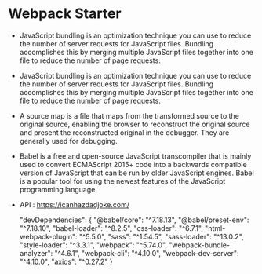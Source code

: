# Webpack Starter

- JavaScript bundling is an optimization technique you can use to reduce the number of server requests for JavaScript files. Bundling accomplishes this by merging multiple JavaScript files together into one file to reduce the number of page requests.

- JavaScript bundling is an optimization technique you can use to reduce the number of server requests for JavaScript files. Bundling accomplishes this by merging multiple JavaScript files together into one file to reduce the number of page requests.

- A source map is a file that maps from the transformed source to the original source, enabling the browser to reconstruct the original source and present the reconstructed original in the debugger. They are generally used for debugging.
 
- Babel is a free and open-source JavaScript transcompiler that is mainly used to convert ECMAScript 2015+ code into a backwards compatible version of JavaScript that can be run by older JavaScript engines. Babel is a popular tool for using the newest features of the JavaScript programming language.

- API : https://icanhazdadjoke.com/

  "devDependencies": {
    "@babel/core": "^7.18.13",
    "@babel/preset-env": "^7.18.10",
    "babel-loader": "^8.2.5",
    "css-loader": "^6.7.1",
    "html-webpack-plugin": "^5.5.0",
    "sass": "^1.54.5",
    "sass-loader": "^13.0.2",
    "style-loader": "^3.3.1",
    "webpack": "^5.74.0",
    "webpack-bundle-analyzer": "^4.6.1",
    "webpack-cli": "^4.10.0",
    "webpack-dev-server": "^4.10.0",
    "axios": "^0.27.2"
  }
